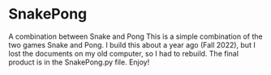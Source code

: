 # SnakePong
A combination between Snake and Pong
This is a simple combination of the two games Snake and Pong. I build this about a year ago (Fall 2022), but I lost the documents on my old computer, so I had to rebuild.
The final product is in the SnakePong.py file. 
Enjoy!
